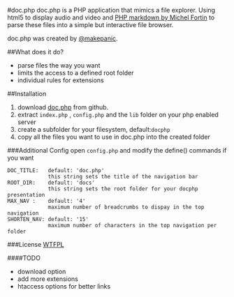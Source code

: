 #doc.php
doc.php is a PHP application that mimics a file explorer. 
Using html5 to display audio and video and [PHP markdown by Michel Fortin](http://michelf.com/projects/php-markdown/) to parse these files into a simple but interactive file browser.

doc.php was created by [@makepanic](https://twitter.com/makepanic).

##What does it do?

* parse files the way you want
* limits the access to a defined root folder
* individual rules for extensions

##Installation
1. download [doc.php](https://github.com/makepanic/doc.php) from github.
2. extract `index.php` , `config.php` and the `lib` folder on your php enabled server
3. create a subfolder for your filesystem, default:`docphp`
4. copy all the files you want to use in doc.php into the created folder

###Additional Config
open `config.php` and modify the define() commands if you want

	DOC_TITLE:   default: 'doc.php'
				 this string sets the title of the navigation bar
	ROOT_DIR:	 default: 'docs'
				 this string sets the root folder for your docphp presentation
	MAX_NAV :	 default: '4'
				 maximum number of breadcrumbs to dispay in the top navigation
	SHORTEN_NAV: default: '15'
				 maximum number of characters in the top navigation per folder

###License
[WTFPL](http://sam.zoy.org/wtfpl/)

####TODO
* download option
* add more extensions
* htaccess options for better links